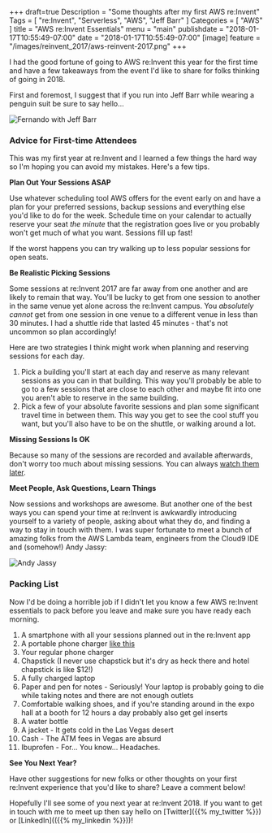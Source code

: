 +++
draft=true
Description = "Some thoughts after my first AWS re:Invent"
Tags = [
  "re:Invent",
  "Serverless",
  "AWS",
  "Jeff Barr"
]
Categories = [
  "AWS"
]
title = "AWS re:Invent Essentials"
menu = "main"
publishdate = "2018-01-17T10:55:49-07:00"
date = "2018-01-17T10:55:49-07:00"
[image]
    feature = "/images/reinvent_2017/aws-reinvent-2017.png"
+++

I had the good fortune of going to AWS re:Invent this year for the first time and have a few takeaways from the event I'd like to share for folks thinking of going in 2018.

First and foremost, I suggest that if you run into Jeff Barr while wearing a penguin suit be sure to say hello... 

![Fernando with Jeff Barr](/images/reinvent_2017/fernando-medina-corey-jeff-barr.png)

<!--more-->

<h3>Advice for First-time Attendees</h3>

This was my first year at re:Invent and I learned a few things the hard way so I'm hoping you can avoid my mistakes. Here's a few tips.

**Plan Out Your Sessions ASAP**

Use whatever scheduling tool AWS offers for the event early on and have a plan for your preferred sessions, backup sessions and everything else you'd like to do for the week. Schedule time on your calendar to actually reserve your seat *the minute* that the registration goes live or you probably won't get much of what you want. Sessions fill up fast!

If the worst happens you can try walking up to less popular sessions for open seats.

**Be Realistic Picking Sessions**

Some sessions at re:Invent 2017 are far away from one another and are likely to remain that way. You'll be lucky to get from one session to another in the same venue yet alone across the re:Invent campus. You *absolutely cannot* get from one session in one venue to a different venue in less than 30 minutes. I had a shuttle ride that lasted 45 minutes - that's not uncommon so plan accordingly!

Here are two strategies I think might work when planning and reserving sessions for each day.

1. Pick a building you'll start at each day and reserve as many relevant sessions as you can in that building. This way you'll probably be able to go to a few sessions that are close to each other and maybe fit into one you aren't able to reserve in the same building.
2. Pick a few of your absolute favorite sessions and plan some significant travel time in between them. This way you get to see the cool stuff you want, but you'll also have to be on the shuttle, or walking around a lot.

**Missing Sessions Is OK**

Because so many of the sessions are recorded and available afterwards, don't worry too much about missing sessions. You can always [watch them later](https://www.youtube.com/playlist?list=PLhr1KZpdzukfZxFGkA796dKaUufAgnU4c).

**Meet People, Ask Questions, Learn Things**

Now sessions and workshops are awesome. But another one of the best ways you can spend your time at re:Invent is awkwardly introducing yourself to a variety of people, asking about what they do, and finding a way to stay in touch with them. I was super fortunate to meet a bunch of amazing folks from the AWS Lambda team, engineers from the Cloud9 IDE and (somehow!) Andy Jassy:

![Andy Jassy](/images/reinvent_2017/fernando-medina-corey-andy-jassy.png)

<h3>Packing List</h3>

Now I'd be doing a horrible job if I didn't let you know a few AWS re:Invent essentials to pack before you leave and make sure you have ready each morning.

1. A smartphone with all your sessions planned out in the re:Invent app
2. A portable phone charger [like this](https://www.amazon.com/dp/B00W52JWFK/)
3. Your regular phone charger
4. Chapstick (I never use chapstick but it's dry as heck there and hotel chapstick is like $12!)
5. A fully charged laptop
6. Paper and pen for notes - Seriously! Your laptop is probably going to die while taking notes and there are not enough outlets
7. Comfortable walking shoes, and if you're standing around in the expo hall at a booth for 12 hours a day probably also get gel inserts
8. A water bottle
9. A jacket - It gets cold in the Las Vegas desert
10. Cash - The ATM fees in Vegas are absurd
11. Ibuprofen - For... You know... Headaches.

**See You Next Year?**

Have other suggestions for new folks or other thoughts on your first re:Invent experience that you'd like to share? Leave a comment below!

Hopefully I'll see some of you next year at re:Invent 2018. If you want to get in touch with me to meet up then say hello on [Twitter]({{% my_twitter %}}) or [LinkedIn](({{% my_linkedin %}}))!